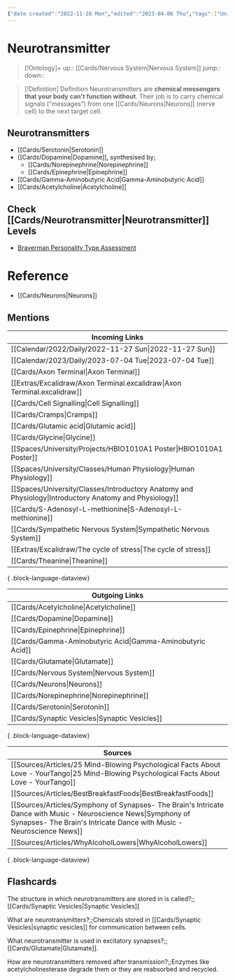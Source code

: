 ```yaml
---
{"date created":"2022-11-28 Mon","edited":"2023-04-06 Thu","tags":["Uni/HBIO1010","Uni/LFS112","flashcards/LFS112"],"dg-publish":true,"permalink":"/cards/neurotransmitter/","dgPassFrontmatter":true}
---
```


# Neurotransmitter

> [!Ontology]+
> up:: [[Cards/Nervous System\|Nervous System]]
> jump::
> down:: 

> [!Definition] Definition
> Neurotransmitters are **chemical messengers that your body can't function without**. Their job is to carry chemical signals (“messages”) from one [[Cards/Neurons\|Neurons]] (nerve cell) to the next target cell.

## Neurotransmitters

- [[Cards/Serotonin\|Serotonin]]
- [[Cards/Dopamine\|Dopamine]], synthesised by;
	- [[Cards/Norepinephrine\|Norepinephrine]]
	- [[Cards/Epinephrine\|Epinephrine]]
- [[Cards/Gamma-Aminobutyric Acid\|Gamma-Aminobutyric Acid]]
- [[Cards/Acetylcholine\|Acetylcholine]]

## Check [[Cards/Neurotransmitter\|Neurotransmitter]] Levels

- [Braverman Personality Type Assessment](https://www.bravermantest.com)

# Reference

- [[Cards/Neurons\|Neurons]]

## Mentions

| Incoming Links                                                                                            |
| --------------------------------------------------------------------------------------------------------- |
| [[Calendar/2022/Daily/2022-11-27 Sun\|2022-11-27 Sun]]                                                 |
| [[Calendar/2023/Daily/2023-07-04 Tue\|2023-07-04 Tue]]                                                 |
| [[Cards/Axon Terminal\|Axon Terminal]]                                                                 |
| [[Extras/Excalidraw/Axon Terminal.excalidraw\|Axon Terminal.excalidraw]]                               |
| [[Cards/Cell Signalling\|Cell Signalling]]                                                             |
| [[Cards/Cramps\|Cramps]]                                                                               |
| [[Cards/Glutamic acid\|Glutamic acid]]                                                                 |
| [[Cards/Glycine\|Glycine]]                                                                             |
| [[Spaces/University/Projects/HBIO1010A1 Poster\|HBIO1010A1 Poster]]                                    |
| [[Spaces/University/Classes/Human Physiology\|Human Physiology]]                                       |
| [[Spaces/University/Classes/Introductory Anatomy and Physiology\|Introductory Anatomy and Physiology]] |
| [[Cards/S-Adenosyl-L-methionine\|S-Adenosyl-L-methionine]]                                             |
| [[Cards/Sympathetic Nervous System\|Sympathetic Nervous System]]                                       |
| [[Extras/Excalidraw/The cycle of stress\|The cycle of stress]]                                         |
| [[Cards/Theanine\|Theanine]]                                                                           |

{ .block-language-dataview}

| Outgoing Links                                                |
| ------------------------------------------------------------- |
| [[Cards/Acetylcholine\|Acetylcholine]]                     |
| [[Cards/Dopamine\|Dopamine]]                               |
| [[Cards/Epinephrine\|Epinephrine]]                         |
| [[Cards/Gamma-Aminobutyric Acid\|Gamma-Aminobutyric Acid]] |
| [[Cards/Glutamate\|Glutamate]]                             |
| [[Cards/Nervous System\|Nervous System]]                   |
| [[Cards/Neurons\|Neurons]]                                 |
| [[Cards/Norepinephrine\|Norepinephrine]]                   |
| [[Cards/Serotonin\|Serotonin]]                             |
| [[Cards/Synaptic Vesicles\|Synaptic Vesicles]]             |

{ .block-language-dataview}

| Sources                                                                                                                                                                                    |
| ------------------------------------------------------------------------------------------------------------------------------------------------------------------------------------------ |
| [[Sources/Articles/25 Mind-Blowing Psychological Facts About Love - YourTango\|25 Mind-Blowing Psychological Facts About Love - YourTango]]                                             |
| [[Sources/Articles/BestBreakfastFoods\|BestBreakfastFoods]]                                                                                                                             |
| [[Sources/Articles/Symphony of Synapses- The Brain's Intricate Dance with Music - Neuroscience News\|Symphony of Synapses- The Brain's Intricate Dance with Music - Neuroscience News]] |
| [[Sources/Articles/WhyAlcoholLowers\|WhyAlcoholLowers]]                                                                                                                                 |

{ .block-language-dataview}

## Flashcards

The structure in which neurotransmitters are stored in is called?;;[[Cards/Synaptic Vesicles\|Synaptic Vesicles]]
<!--SR:!2025-02-21,172,270-->

What are neurotransmitters?;;Chemicals stored in [[Cards/Synaptic Vesicles\|synaptic vesicles]] for communication between cells.
<!--SR:!2024-09-22,20,230-->

What neurotransmitter is used in excitatory synapses?;;[[Cards/Glutamate\|Glutamate]].
<!--SR:!2024-09-06,4,190-->

How are neurotransmitters removed after transmission?;;Enzymes like acetylcholinesterase degrade them or they are reabsorbed and recycled.
<!--SR:!2024-11-22,81,230-->